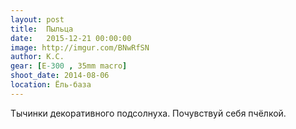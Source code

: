 ```yaml
---
layout: post
title:  Пыльца
date:   2015-12-21 00:00:00
image: http://imgur.com/BNwRfSN
author: К.С.
gear: [E-300 , 35mm macro]
shoot_date: 2014-08-06
location: Ёль-база
---
```


Тычинки декоративного подсолнуха. Почувствуй себя пчёлкой.
